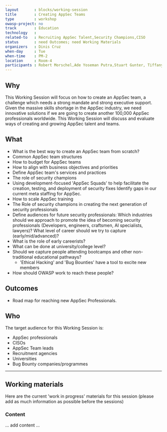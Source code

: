```yaml
---
layout       : blocks/working-session
title        : Creating AppSec Teams
type         : workshop
owasp-project: no
track        : Education
technology   :
related-to   : Recruiting AppSec Talent,Security Champions,CISO
status       : need Outcomes; need Working Materials
organizers   : Dinis Cruz
when-day     : Tue
when-time    : PM-2
location     : Room-4
participants : Robert Morschel,Ade Yoseman Putra,Stuart Gunter, Tiffany Long, Don Gibson
---
```


## Why

This Working Session will focus on how to create an AppSec team, a  challenge which needs a strong mandate and strong executive support.  Given the massive skills shortage in the AppSec industry, we need innovative solutions if we are going to create another 100,000 AppSec professionals worldwide. This Working Session will discuss and evaluate ways of creating and growing AppSec talent and teams.

## What

 - What is the best way to create an AppSec team from scratch?
 - Common AppSec team structures
 - How to budget for AppSec teams
 - How to align with business objectives and priorities
 - Define AppSec team's services and practices
 - The role of security champions
 - Using development-focused 'AppSec Squads' to help facilitate the creation, testing, and deployment of security fixes
  Identify gaps in our current meta staffing for AppSec.
 - How to scale AppSec training
 - The Role of security champions in creating the next generation of security professionals
 - Define audiences for future security professionals: Which industries should we approach to promote the idea of becoming security professionals (Developers, engineers, craftsmen, AI specialists, lawyers)? What level of career should we try to capture (early/mid/advanced)? 
 - What is the role of early careerists?
 - What can be done at university/college level?
 - Should we capture people attending bootcamps and other non-traditional educational pathways?
   - 'Ethical Hacking' and 'Bug Bounties' have a tool to excite new members
 - How should OWASP work to reach these people?
 
## Outcomes 

- Road map for reaching new AppSec Professionals.

## Who

The target audience for this Working Session is:

 - AppSec professionals
 - CISOs
 - AppSec Team leads
 - Recruitment agencies
 - Universities
 - Bug Bounty companies/programmes

--- 

## Working materials

Here are the current 'work in progress' materials for this session (please add as much information as possible before the sessions)

### Content

... add content ...
